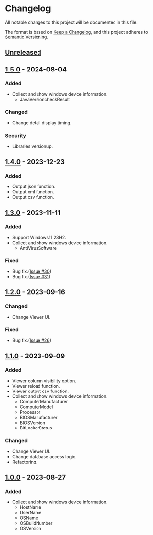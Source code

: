 # Changelog
All notable changes to this project will be documented in this file.

The format is based on [Keep a Changelog](https://keepachangelog.com/en/1.0.0/),
and this project adheres to [Semantic Versioning](https://semver.org/spec/v2.0.0.html).

## [Unreleased]

## [1.5.0] - 2024-08-04

### Added
- Collect and show windows device information.
    - JavaVersioncheckResult

### Changed
- Change detail display timing.

### Security
- Libraries versionup.

## [1.4.0] - 2023-12-23

### Added
- Output json function.
- Output xml function.
- Output csv function.

## [1.3.0] - 2023-11-11

### Added
- Support Windows11 23H2.
- Collect and show windows device information.
    - AntiVirusSoftware

### Fixed
- Bug fix.([Issue #30](https://github.com/overdrive1708/WindowsDeviceManager/issues/30))
- Bug fix.([Issue #31](https://github.com/overdrive1708/WindowsDeviceManager/issues/31))

## [1.2.0] - 2023-09-16

### Changed
- Change Viewer UI.

### Fixed
- Bug fix.([Issue #26](https://github.com/overdrive1708/WindowsDeviceManager/issues/26))

## [1.1.0] - 2023-09-09

### Added
- Viewer column visibility option.
- Viewer reload function.
- Viewer output csv function.
- Collect and show windows device information.
    - ComputerManufacturer
    - ComputerModel
    - Processor
    - BIOSManufacturer
    - BIOSVersion
    - BitLockerStatus

### Changed
- Change Viewer UI.
- Change database access logic.
- Refactoring.

## [1.0.0] - 2023-08-27

### Added
- Collect and show windows device information.
    - HostName
    - UserName
    - OSName
    - OSBuildNumber
    - OSVersion

[Unreleased]: https://github.com/overdrive1708/WindowsDeviceManager
[1.5.0]: https://github.com/overdrive1708/WindowsDeviceManager/releases/tag/v1.5.0
[1.4.0]: https://github.com/overdrive1708/WindowsDeviceManager/releases/tag/v1.4.0
[1.3.0]: https://github.com/overdrive1708/WindowsDeviceManager/releases/tag/v1.3.0
[1.2.0]: https://github.com/overdrive1708/WindowsDeviceManager/releases/tag/v1.2.0
[1.1.0]: https://github.com/overdrive1708/WindowsDeviceManager/releases/tag/v1.1.0
[1.0.0]: https://github.com/overdrive1708/WindowsDeviceManager/releases/tag/v1.0.0
